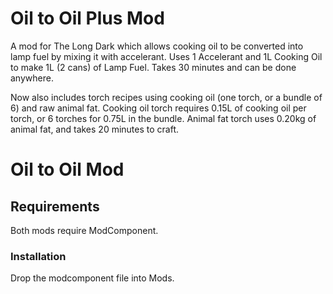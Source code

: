 # Oil to Oil Plus Mod
A mod for The Long Dark which allows cooking oil to be converted into lamp fuel by mixing it with accelerant.
Uses 1 Accelerant and 1L Cooking Oil to make 1L (2 cans) of Lamp Fuel.  Takes 30 minutes and can be done anywhere.

Now also includes torch recipes using cooking oil (one torch, or a bundle of 6) and raw animal fat.
Cooking oil torch requires 0.15L of cooking oil per torch, or 6 torches for 0.75L in the bundle.
Animal fat torch uses 0.20kg of animal fat, and takes 20 minutes to craft.

# Oil to Oil Mod

## Requirements
Both mods require ModComponent.

### Installation
Drop the modcomponent file into Mods.
